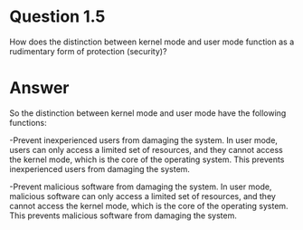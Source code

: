 # Question 1.5 #

How does the distinction between kernel mode and user mode function
as a rudimentary form of protection (security)?

# Answer #

So the distinction between kernel mode and user mode have the following functions:

-Prevent inexperienced users from damaging the system. In user mode, users can only access a limited set of resources, and they cannot access the kernel mode, which is the core of the operating system. This prevents inexperienced users from damaging the system.

-Prevent malicious software from damaging the system. In user mode, malicious software can only access a limited set of resources, and they cannot access the kernel mode, which is the core of the operating system. This prevents malicious software from damaging the system.

